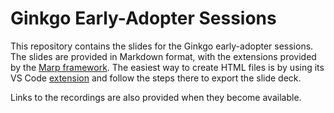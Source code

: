 # Ginkgo Early-Adopter Sessions

This repository contains the slides for the Ginkgo early-adopter sessions.
The slides are provided in Markdown format, with the extensions provided by the [Marp framework](https://marp.app/).
The easiest way to create HTML files is by using its VS Code [extension](https://marketplace.visualstudio.com/items?itemName=marp-team.marp-vscode) and follow the steps there to export the slide deck.

Links to the recordings are also provided when they become available.
